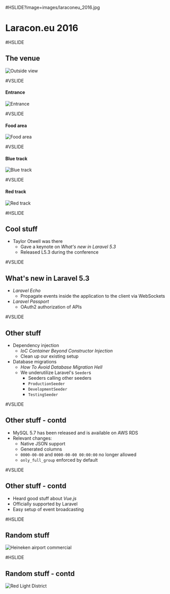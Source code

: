 #HSLIDE?image=images/laraconeu_2016.jpg

# Laracon.eu 2016


#HSLIDE

## The venue

![Outside view](images/venue_outside.jpg)

#VSLIDE

#### Entrance

![Entrance](images/venue_entrance.jpg)


#VSLIDE

#### Food area

![Food area](images/venue_food.jpg)


#VSLIDE

#### Blue track

![Blue track](images/venue_blue.jpg)


#VSLIDE

#### Red track

![Red track](images/venue_red.jpg)



#HSLIDE

## Cool stuff

 * Taylor Otwell was there
   * Gave a keynote on _What's new in Laravel 5.3_
   * Released L5.3 during the conference <!-- .element: class="fragment" -->

#VSLIDE

## What's new in Laravel 5.3
 * _Laravel Echo_
   * Propagate events inside the application to the client via WebSockets
 * _Laravel Passport_ <!-- .element: class="fragment" -->
   * OAuth2 authorization of APIs

#VSLIDE

## Other stuff

 * Dependency injection 
   * _IoC Container Beyond Constructor Injection_
   * Clean up our existing setup
 * Database migrations <!-- .element: class="fragment" -->
   * _How To Avoid Database Migration Hell_
   * We underutilize Laravel's `Seeder`s
     * Seeders calling other seeders
     * `ProductionSeeder`
     * `DevelopmentSeeder`
     * `TestingSeeder`

#VSLIDE

## Other stuff - contd

 * MySQL 5.7 has been released and is available on AWS RDS
 * Relevant changes: <!-- .element: class="fragment" -->
   * Native JSON support
   * Generated columns
   * `0000-00-00` and `0000-00-00 00:00:00` no longer allowed
   * `only_full_group` enforced by default

#VSLIDE

## Other stuff - contd

 * Heard good stuff about _Vue.js_
 * Officially supported by Laravel
 * Easy setup of event broadcasting


#HSLIDE

## Random stuff

![Heineken airport commercial](images/random_airport.jpg)

#HSLIDE

## Random stuff - contd

![Red Light District](images/random_redlight.jpg)












